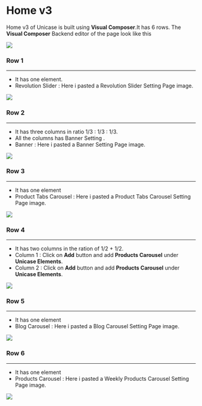 # Home v3

Home v3 of Unicase is built using **Visual Composer**.It has 6 rows. The **Visual Composer** Backend editor of the page look like this

![](http://transvelo.github.io/docs/unicase/images/home3-settings.png)

### Row 1
---
* It has one element.
* Revolution Slider : Here i pasted a Revolution Slider Setting Page image.


![](http://transvelo.github.io/docs/unicase/images/home2-revolution-setting.png)


### Row 2
---
* It has three columns in ratio 1/3 : 1/3 : 1/3.
* All the columns has Banner Setting .
* Banner : Here i pasted a Banner Setting Page image.


![](http://transvelo.github.io/docs/unicase/images/home3-banner-setting.png)

### Row 3
---
* It has one element
* Product Tabs Carousel : Here i pasted a Product Tabs Carousel Setting Page image.

![](http://transvelo.github.io/docs/unicase/images/vc-product-tab-carousel-setting.png)

### Row 4
---
* It has two columns in the ration of 1/2 + 1/2.
* Column 1 : Click on **Add** button and add **Products Carousel** under **Unicase Elements**.
* Column 2 : Click on **Add** button and add **Products Carousel** under **Unicase Elements**.

![](http://transvelo.github.io/docs/unicase/images/home3-product-carousel-setting.png)

### Row 5
---
* It has one element
* Blog Carousel : Here i pasted a Blog Carousel Setting Page image.

![](http://transvelo.github.io/docs/unicase/images/vc-blog-carousel-setting.png)

### Row 6
---
* It has one element
* Products Carousel : Here i pasted a Weekly Products Carousel Setting Page image.

![](http://transvelo.github.io/docs/unicase/images/vc-weekly-product-carousel-setting.png)



